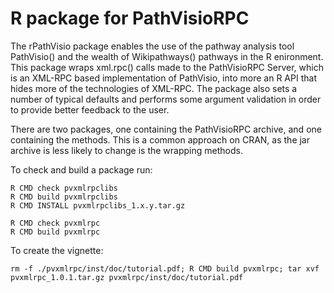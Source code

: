 R package for PathVisioRPC
===============================

The rPathVisio package enables the use of the pathway analysis tool PathVisio() and the wealth of Wikipathways()
pathways in the R enironment. This package wraps xml.rpc() calls made to the PathVisioRPC Server, which is an 
XML-RPC based implementation of PathVisio, into more an R API that hides more of the technologies of XML-RPC. The 
package also sets a number of typical defaults and performs some argument validation in order to provide better 
feedback to the user.

There are two packages, one containing the PathVisioRPC archive, and one containing the methods. This is a common 
approach on CRAN, as the jar archive is less likely to change is the wrapping methods.

To check and build a package run:

    R CMD check pvxmlrpclibs
    R CMD build pvxmlrpclibs
    R CMD INSTALL pvxmlrpclibs_1.x.y.tar.gz
    
    R CMD check pvxmlrpc
    R CMD build pvxmlrpc

To create the vignette:

    rm -f ./pvxmlrpc/inst/doc/tutorial.pdf; R CMD build pvxmlrpc; tar xvf pvxmlrpc_1.0.1.tar.gz pvxmlrpc/inst/doc/tutorial.pdf
